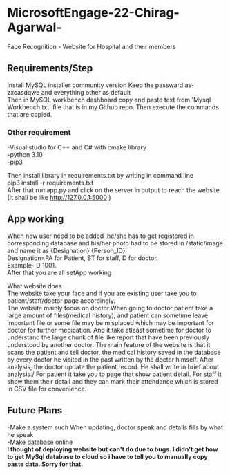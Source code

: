 # MicrosoftEngage-22-Chirag-Agarwal-
Face Recognition - Website for Hospital and their members

## Requirements/Step
Install MySQL installer community version
Keep the passward as- zxcasdqwe and everything other as default\
Then in MySQL workbench dashboard copy and paste text from 'Mysql Workbench.txt' file that is in my Github repo. Then execute the commands that are copied.
### Other requirement
-Visual studio for C++ and C# with cmake library\
-python 3.10\
-pip3

Then install library in  requirements.txt by writing in command line\
pip3 install -r requirements.txt\
After that run app.py and click on the server in output to reach the website. (It shall be like http://127.0.0.1:5000 )

## App working
When new user need to be added ,he/she has to get registered in corresponding database and his/her photo had to be stored in /static/image and name it as {Designation} {Person_ID}\
Designation=PA for Patient, ST for staff, D for doctor.\
Example- D 1001.\
After that you are all setApp working

What website does\
The website take your face and if you are existing user take you to patient/staff/doctor page accordingly.\
The website mainly focus on doctor.When going to doctor patient take a large amount of files(medical history), and patient can sometime leave important file or some file may 
be misplaced which may be important for doctor for further medication. And it take atleast sometime for doctor to understand the large chunk of file like report that have been
 previously understood by another doctor. The main feature of the website is that it scans the patient and tell doctor, the medical history saved in the database by every doctor he visited in the past written by the doctor himself. After analysis, the doctor update the patient record. He shall write in brief about analysis./
For patient it take you to page that show patient detail. For staff it show them their detail and they can mark their attendance which is stored in CSV file for convenience.

## Future Plans
-Make a system such When updating, doctor speak and details fills by what he speak\
-Make database online\
**I thought of deploying website but can't do due to bugs. I didn't get how to get MySql database to cloud so i have to tell you to manually copy paste data. Sorry for that.**
